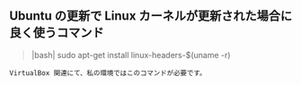 ## Ubuntu の更新で Linux カーネルが更新された場合に良く使うコマンド

>|bash|
sudo apt-get install linux-headers-$(uname -r)
```
VirtualBox 関連にて、私の環境ではこのコマンドが必要です。


